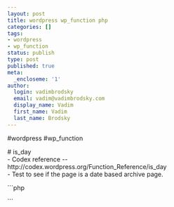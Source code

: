 ```yaml
---
layout: post
title: wordpress wp_function php
categories: []
tags:
- wordpress
- wp_function
status: publish
type: post
published: true
meta:
  _encloseme: '1'
author:
  login: vadimbrodsky
  email: vadim@vadimbrodsky.com
  display_name: Vadim
  first_name: Vadim
  last_name: Brodsky
---
```

<p>#wordpress #wp_function</p>
<p># is_day<br />
- Codex reference -- http://codex.wordpress.org/Function_Reference/is_day<br />
- Test to see if the page is a date based archive page.</p>
<p>```php</p>
<p>```</p>
